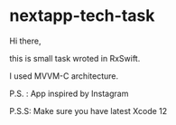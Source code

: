 # nextapp-tech-task

Hi there, 

this is small task wroted in RxSwift.

I used MVVM-C architecture.

P.S. : App inspired by Instagram

P.S.S: Make sure you have latest Xcode 12
